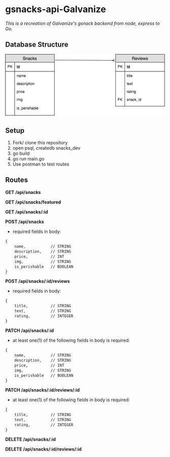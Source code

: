 # gsnacks-api-Galvanize

*This is a recreation of Galvanize's gsnack backend from node, express to Go.*

## Database Structure

![](./images/Snacks-ERD.png)

## Setup
1. Fork/ clone this repository 
2. open psql, createdb snacks_dev
3. go build 
4. go run main.go
5. Use postman to test routes 

## Routes

**GET /api/snacks**

**GET /api/snacks/featured**

**GET /api/snacks/:id**

**POST /api/snacks**
- required fields in body:
```
{
    name,           // STRING
    description,    // STRING
    price,          // INT
    img,            // STRING
    is_perishable   // BOOLEAN
}
```

**POST /api/snacks/:id/reviews**
- required fields in body:
```
{
    title,          // STRING
    text,           // STRING
    rating,         // INTEGER
}
```

**PATCH /api/snacks/:id**
- at least one(1) of the following fields in body is required:
```
{
    name,           // STRING
    description,    // STRING
    price,          // INT
    img,            // STRING
    is_perishable   // BOOLEAN
}
```

**PATCH /api/snacks/:id/reviews/:id**
- at least one(1) of the following fields in body is required:
```
{
    title,          // STRING
    text,           // STRING
    rating,         // INTEGER
}
```

**DELETE /api/snacks/:id**

**DELETE /api/snacks/:id/reviews/:id**
